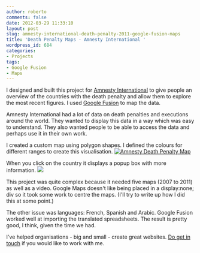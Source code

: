 ```yaml
---
author: roberto
comments: false
date: 2012-03-29 11:33:10
layout: post
slug: amnesty-international-death-penalty-2011-google-fusion-maps
title: 'Death Penalty Maps - Amnesty International '
wordpress_id: 684
categories:
- Projects
tags:
- Google Fusion
- Maps
---
```


I designed and built this project for [Amnesty International](http://www.amnesty.org/en/news/death-penalty-2011-alarming-levels-executions-few-countries-kill-2012-03-27) to give people an overview of the countries with the death penalty and allow them to explore the most recent figures. I used [Google Fusion](http://www.google.com/fusiontables/Home/) to map the data.


Amnesty International had a lot of data on death penalties and executions around the world. They wanted to display this data in a way which was easy to understand. They also wanted people to be able to access the data and perhaps use it in their own work.

I created a custom map using polygon shapes. I defined the colours for different ranges to create this visualisation.
[![Amnesty Death Penalty Map](http://www.robertocarroll.com/wp-content/uploads/2012/03/Amnesty-DP-1-web.jpg)](http://www.robertocarroll.com/2012/03/29/amnesty-international-death-penalty-2011-google-fusion-maps/amnesty-dp-1-web/)

When you click on the country it displays a popup box with more information.
[![](http://www.robertocarroll.com/wp-content/uploads/2012/03/Amnesty-DP-2-web.jpg)](http://www.robertocarroll.com/2012/03/29/amnesty-international-death-penalty-2011-google-fusion-maps/amnesty-dp-2-web/)

This project was quite complex because it needed five maps (2007 to 2011) as well as a video. Google Maps doesn't like being placed in a display:none; div so it took some work to centre the maps. (I'll try to write up how I did this at some point.)

The other issue was languages: French, Spanish and Arabic. Google Fusion worked well at importing the translated spreadsheets. The result is pretty good, I think, given the time we had.


I've helped organisations - big and small - create great websites. [Do get in touch](mailto:robertocarroll@gmail.com) if you would like to work with me.
